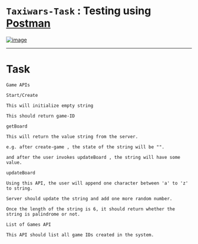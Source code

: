 # `Taxiwars-Task` : Testing using [Postman](https://www.postman.com/vickykumar999/workspace/github/collection/21969867-31f279be-e872-46d5-ba71-309457f5ad94?action=share&creator=21969867)

[![image](https://user-images.githubusercontent.com/50515418/204879081-2a86b4dd-5528-47b1-ac16-da7aa4adb60b.png)](https://www.postman.com/vickykumar999/workspace/github/collection/21969867-31f279be-e872-46d5-ba71-309457f5ad94?action=share&creator=21969867)

----------------------------------------

# Task

    Game APIs

    Start/Create

    This will initialize empty string

    This should return game-ID

    getBoard

    This will return the value string from the server.

    e.g. after create-game , the state of the string will be "".

    and after the user invokes updateBoard , the string will have some value.

    updateBoard

    Using this API, the user will append one character between 'a' to 'z' to string.

    Server should update the string and add one more random number.

    Once the length of the string is 6, it should return whether the string is palindrome or not.

    List of Games API

    This API should list all game IDs created in the system.
